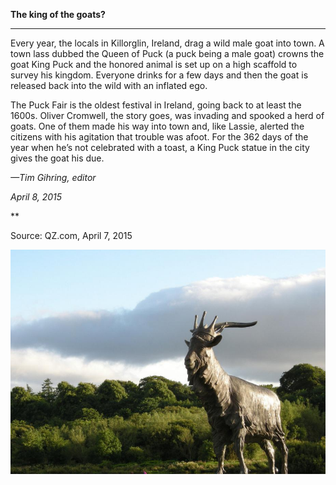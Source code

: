 **The king of the goats?**

****

Every year, the locals in Killorglin, Ireland, drag a wild male goat into town. A town lass dubbed the Queen of Puck (a puck being a male goat) crowns the goat King Puck and the honored animal is set up on a high scaffold to survey his kingdom. Everyone drinks for a few days and then the goat is released back into the wild with an inflated ego. 

The Puck Fair is the oldest festival in Ireland, going back to at least the 1600s. Oliver Cromwell, the story goes, was invading and spooked a herd of goats. One of them made his way into town and, like Lassie, alerted the citizens with his agitation that trouble was afoot. For the 362 days of the year when he’s not celebrated with a toast, a King Puck statue in the city gives the goat his due.

*—Tim Gihring, editor*

*April 8, 2015*

**

Source: QZ.com, April 7, 2015

![](../images/15-04-08_73.13_KingPuckEDIT-1.jpeg)
